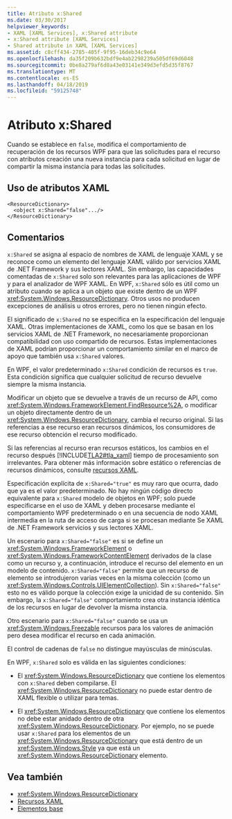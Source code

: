 ```yaml
---
title: Atributo x:Shared
ms.date: 03/30/2017
helpviewer_keywords:
- XAML [XAML Services], x:Shared attribute
- x:Shared attribute [XAML Services]
- Shared attribute in XAML [XAML Services]
ms.assetid: c8cff434-2785-405f-9f95-16deb34c9e64
ms.openlocfilehash: da35f209b632bdf9e4ab2298239a505df69d6048
ms.sourcegitcommit: 0be8a279af6d8a43e03141e349d3efd5d35f8767
ms.translationtype: MT
ms.contentlocale: es-ES
ms.lasthandoff: 04/18/2019
ms.locfileid: "59125748"
---
```

# <a name="xshared-attribute"></a>Atributo x:Shared
Cuando se establece en `false`, modifica el comportamiento de recuperación de los recursos WPF para que las solicitudes para el recurso con atributos creación una nueva instancia para cada solicitud en lugar de compartir la misma instancia para todas las solicitudes.  
  
## <a name="xaml-attribute-usage"></a>Uso de atributos XAML  
  
```xaml  
<ResourceDictionary>  
  <object x:Shared="false".../>  
</ResourceDictionary>  
```  
  
## <a name="remarks"></a>Comentarios  
 `x:Shared` se asigna al espacio de nombres de XAML de lenguaje XAML y se reconoce como un elemento del lenguaje XAML válido por servicios XAML de .NET Framework y sus lectores XAML. Sin embargo, las capacidades comentadas de `x:Shared` solo son relevantes para las aplicaciones de WPF y para el analizador de WPF XAML. En WPF, `x:Shared` sólo es útil como un atributo cuando se aplica a un objeto que existe dentro de un WPF <xref:System.Windows.ResourceDictionary>. Otros usos no producen excepciones de análisis u otros errores, pero no tienen ningún efecto.  
  
 El significado de `x:Shared` no se especifica en la especificación del lenguaje XAML. Otras implementaciones de XAML, como los que se basan en los servicios XAML de .NET Framework, no necesariamente proporcionan compatibilidad con uso compartido de recursos. Estas implementaciones de XAML podrían proporcionar un comportamiento similar en el marco de apoyo que también usa `x:Shared` valores.  
  
 En WPF, el valor predeterminado `x:Shared` condición de recursos es `true`. Esta condición significa que cualquier solicitud de recurso devuelve siempre la misma instancia.  
  
 Modificar un objeto que se devuelve a través de un recurso de API, como <xref:System.Windows.FrameworkElement.FindResource%2A>, o modificar un objeto directamente dentro de un <xref:System.Windows.ResourceDictionary>, cambia el recurso original. Si las referencias a ese recurso eran recursos dinámicos, los consumidores de ese recurso obtención el recurso modificado.  
  
 Si las referencias al recurso eran recursos estáticos, los cambios en el recurso después [!INCLUDE[TLA2#tla_xaml](../../../includes/tla2sharptla-xaml-md.md)] tiempo de procesamiento son irrelevantes. Para obtener más información sobre estático o referencias de recursos dinámicos, consulte [recursos XAML](../wpf/advanced/xaml-resources.md).  
  
 Especificación explícita de `x:Shared="true"` es muy raro que ocurra, dado que ya es el valor predeterminado. No hay ningún código directo equivalente para `x:Shared` modelo de objetos en WPF; solo puede especificarse en el uso de XAML y deben procesarse mediante el comportamiento WPF predeterminado o en una secuencia de nodo XAML intermedia en la ruta de acceso de carga si se procesan mediante Se XAML de .NET Framework servicios y sus lectores XAML.  
  
 Un escenario para `x:Shared="false"` es si se define un <xref:System.Windows.FrameworkElement> o <xref:System.Windows.FrameworkContentElement> derivados de la clase como un recurso y, a continuación, introduce el recurso del elemento en un modelo de contenido. `x:Shared="false"` permite que un recurso de elemento se introdujeron varias veces en la misma colección (como un <xref:System.Windows.Controls.UIElementCollection>). Sin `x:Shared="false"` esto no es válido porque la colección exige la unicidad de su contenido. Sin embargo, la `x:Shared="false"` comportamiento crea otra instancia idéntica de los recursos en lugar de devolver la misma instancia.  
  
 Otro escenario para `x:Shared="false"` cuando se usa un <xref:System.Windows.Freezable> recursos para los valores de animación pero desea modificar el recurso en cada animación.  
  
 El control de cadenas de `false` no distingue mayúsculas de minúsculas.  
  
 En WPF, `x:Shared` solo es válida en las siguientes condiciones:  
  
-   El <xref:System.Windows.ResourceDictionary> que contiene los elementos con `x:Shared` deben compilarse. El <xref:System.Windows.ResourceDictionary> no puede estar dentro de XAML flexible o utilizar para temas.  
  
-   El <xref:System.Windows.ResourceDictionary> que contiene los elementos no debe estar anidado dentro de otra <xref:System.Windows.ResourceDictionary>. Por ejemplo, no se puede usar `x:Shared` para los elementos de un <xref:System.Windows.ResourceDictionary> que está dentro de un <xref:System.Windows.Style> ya que está un <xref:System.Windows.ResourceDictionary> elemento.  
  
## <a name="see-also"></a>Vea también

- <xref:System.Windows.ResourceDictionary>
- [Recursos XAML](../wpf/advanced/xaml-resources.md)
- [Elementos base](../wpf/advanced/base-elements.md)
